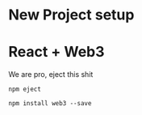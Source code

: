 
# New Project setup


# React + Web3

We are pro, eject this shit

`npm eject`


`npm install web3 --save`

